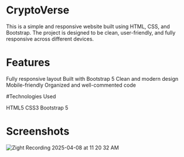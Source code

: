 # CryptoVerse
This is a simple and responsive website built using HTML, CSS, and Bootstrap. The project is designed to be clean, user-friendly, and fully responsive across different devices.

# Features

Fully responsive layout
Built with Bootstrap 5
Clean and modern design
Mobile-friendly
Organized and well-commented code

#Technologies Used

HTML5
CSS3
Bootstrap 5
# Screenshots

![Zight Recording 2025-04-08 at 11 20 32 AM](https://github.com/user-attachments/assets/a922dbd8-3d72-483a-bc50-a111ada2ec2a)

